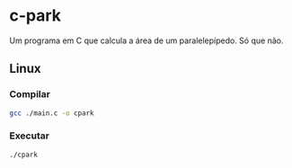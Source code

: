# c-park

Um programa em C que calcula a área de um paralelepípedo. Só que não.

## Linux

### Compilar

```bash
gcc ./main.c -o cpark
```

### Executar

```bash
./cpark
```
